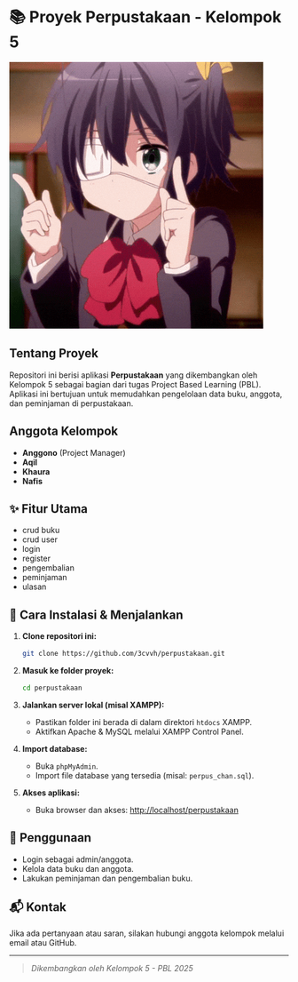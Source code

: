 # 📚 Proyek Perpustakaan - Kelompok 5

![Demo Aplikasi](perpus.gif)

## Tentang Proyek
Repositori ini berisi aplikasi **Perpustakaan** yang dikembangkan oleh Kelompok 5 sebagai bagian dari tugas Project Based Learning (PBL).  
Aplikasi ini bertujuan untuk memudahkan pengelolaan data buku, anggota, dan peminjaman di perpustakaan.

## Anggota Kelompok
- **Anggono** (Project Manager)
- **Aqil**
- **Khaura**
- **Nafis**

## ✨ Fitur Utama
- crud buku
- crud user
- login
- register
- pengembalian
- peminjaman
- ulasan

## 🚀 Cara Instalasi & Menjalankan
1. **Clone repositori ini:**
   ```bash
   git clone https://github.com/3cvvh/perpustakaan.git
   ```
2. **Masuk ke folder proyek:**
   ```bash
   cd perpustakaan
   ```
3. **Jalankan server lokal (misal XAMPP):**
   - Pastikan folder ini berada di dalam direktori `htdocs` XAMPP.
   - Aktifkan Apache & MySQL melalui XAMPP Control Panel.
4. **Import database:**
   - Buka `phpMyAdmin`.
   - Import file database yang tersedia (misal: `perpus_chan.sql`).

5. **Akses aplikasi:**
   - Buka browser dan akses: [http://localhost/perpustakaan](http://localhost/perpustakaan)

## 📝 Penggunaan
- Login sebagai admin/anggota.
- Kelola data buku dan anggota.
- Lakukan peminjaman dan pengembalian buku.

## 📬 Kontak
Jika ada pertanyaan atau saran, silakan hubungi anggota kelompok melalui email atau GitHub.

---
> _Dikembangkan oleh Kelompok 5 - PBL 2025_
